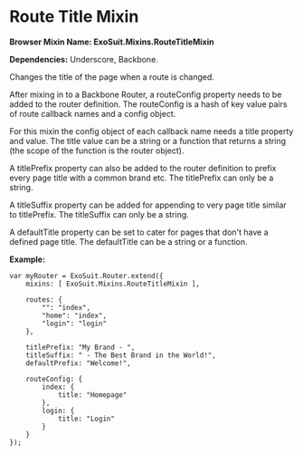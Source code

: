# Route Title Mixin

**Browser Mixin Name: ExoSuit.Mixins.RouteTitleMixin**

**Dependencies:** Underscore, Backbone.

Changes the title of the page when a route is changed.

After mixing in to a Backbone Router, a routeConfig property needs to be added to the router definition. The routeConfig is a hash of key value pairs of route callback names and a config object.  

For this mixin the config object of each callback name needs a title property and value. The title value can be a string or a function that returns a string (the scope of the function is the router object).

A titlePrefix property can also be added to the router definition to prefix every page title with a common brand etc. The titlePrefix can only be a string.

A titleSuffix property can be added for appending to very page title similar to titlePrefix. The titleSuffix can only be a string.

A defaultTitle property can be set to cater for pages that don't have a defined page title. The defaultTitle can be a string or a function.

**Example:**

    var myRouter = ExoSuit.Router.extend({
        mixins: [ ExoSuit.Mixins.RouteTitleMixin ],

        routes: {
            "": "index",
            "home": "index",
            "login": "login"
        },

        titlePrefix: "My Brand - ",
        titleSuffix: " - The Best Brand in the World!",
        defaultPrefix: "Welcome!",

        routeConfig: {
            index: {
                title: "Homepage"
            },
            login: {
                title: "Login"
            }
        }
    });
